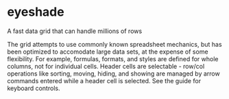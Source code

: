 # eyeshade
A fast data grid that can handle millions of rows

The grid attempts to use commonly known spreadsheet mechanics, but has been optimized to accomodate large data sets, at the expense of some flexibility.  For example, formulas, formats, and styles are defined for whole columns, not for individual cells.  Header cells are selectable - row/col operations like sorting, moving, hiding, and showing are managed by arrow commands entered while a header cell is selected. See the guide for keyboard controls.
